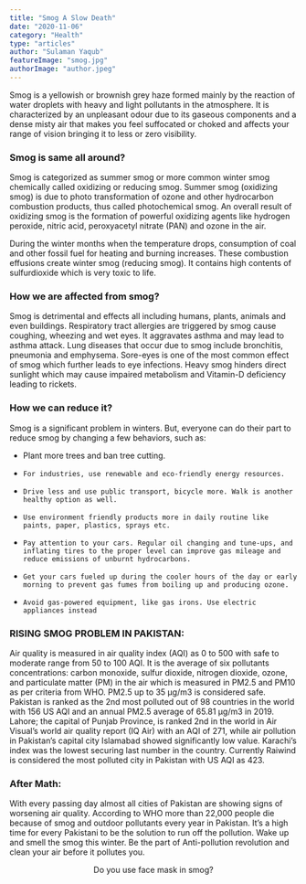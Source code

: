 ```yaml
---
title: "Smog A Slow Death"
date: "2020-11-06"
category: "Health"
type: "articles"
author: "Sulaman Yaqub"
featureImage: "smog.jpg"
authorImage: "author.jpeg"
---
```


Smog is a yellowish or brownish grey haze formed mainly by the reaction of water droplets with heavy and light pollutants in the atmosphere. It is characterized by an unpleasant odour due to its gaseous components and a dense misty air that makes you feel suffocated or choked and affects your range of vision bringing it to less or zero visibility.

### Smog is same all around?

Smog is categorized as summer smog or more common winter smog chemically called oxidizing or reducing smog. Summer smog (oxidizing smog) is due to photo transformation of ozone and other hydrocarbon combustion products, thus called photochemical smog. An overall result of oxidizing smog is the formation of powerful oxidizing agents like hydrogen peroxide, nitric acid, peroxyacetyl nitrate (PAN) and ozone in the air.

During the winter months when the temperature drops, consumption of coal and other fossil fuel for heating and burning increases. These combustion effusions create winter smog (reducing smog). It contains high contents of sulfurdioxide which is very toxic to life.

### How we are affected from smog?

Smog is detrimental and effects all including humans, plants, animals and even buildings. Respiratory tract allergies are triggered by smog cause coughing, wheezing and wet eyes. It aggravates asthma and may lead to asthma attack. Lung diseases that occur due to smog include bronchitis, pneumonia and emphysema. Sore-eyes is one of the most common effect of smog which further leads to eye infections. Heavy smog hinders direct sunlight which may cause impaired metabolism and Vitamin-D deficiency leading to rickets.

### How we can reduce it?

Smog is a significant problem in winters. But, everyone can do their part to reduce smog by changing a few behaviors, such as:

- Plant more trees and ban tree cutting.
-     For industries, use renewable and eco-friendly energy resources.
-     Drive less and use public transport, bicycle more. Walk is another healthy option as well.
-     Use environment friendly products more in daily routine like paints, paper, plastics, sprays etc.
-     Pay attention to your cars. Regular oil changing and tune-ups, and inflating tires to the proper level can improve gas mileage and reduce emissions of unburnt hydrocarbons.
-     Get your cars fueled up during the cooler hours of the day or early morning to prevent gas fumes from boiling up and producing ozone.
-     Avoid gas-powered equipment, like gas irons. Use electric appliances instead

### RISING SMOG PROBLEM IN PAKISTAN:

Air quality is measured in air quality index (AQI) as 0 to 500 with safe to moderate range from 50 to 100 AQI. It is the average of six pollutants concentrations: carbon monoxide, sulfur dioxide, nitrogen dioxide, ozone, and particulate matter (PM) in the air which is measured in PM2.5 and PM10 as per criteria from WHO. PM2.5 up to 35 μg/m3 is considered safe.
Pakistan is ranked as the 2nd most polluted out of 98 countries in the world with 156 US AQI and an annual PM2.5 average of 65.81 μg/m3 in 2019. Lahore; the capital of Punjab Province, is ranked 2nd in the world in Air Visual’s world air quality report (IQ Air) with an AQI of 271, while air pollution in Pakistan’s capital city Islamabad showed significantly low value. Karachi’s index was the lowest securing last number in the country. Currently Raiwind is considered the most polluted city in Pakistan with US AQI as 423.

### After Math:

With every passing day almost all cities of Pakistan are showing signs of worsening air quality. According to WHO more than 22,000 people die because of smog and outdoor pollutants every year in Pakistan.
It’s a high time for every Pakistani to be the solution to run off the pollution. Wake up and smell the smog this winter. Be the part of Anti-pollution revolution and clean your air before it pollutes you.

<p style="text-align: center;">Do you use face mask in smog?</p>
